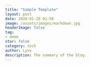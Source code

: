 ```yaml
---
title: "Simple Template"
layout: post
date: 2020-01-20 01:50
image: /assets/images/markdown.jpg
headerImage: false
tag:
- demo
star: false
category: tech
author: Lynx
description: The summary of the blog.
---
```




